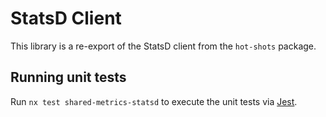 # StatsD Client

This library is a re-export of the StatsD client from the `hot-shots` package.

## Running unit tests

Run `nx test shared-metrics-statsd` to execute the unit tests via [Jest](https://jestjs.io).
